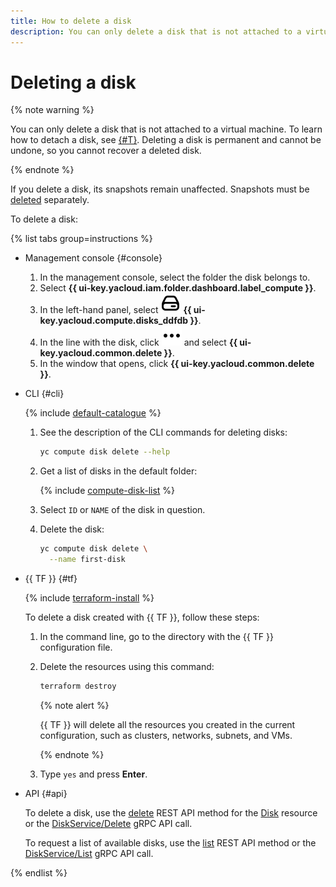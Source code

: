 ```yaml
---
title: How to delete a disk
description: You can only delete a disk that is not attached to a virtual machine. Deleting a disk is permanent and cannot be undone, so you cannot recover a deleted disk. If you delete a disk, its snapshots remain unaffected. Snapshots need to be deleted separately. To delete a disk using the management console, go to the folder the disk belongs to, select {{ compute-name }}, and go to the **Disks** tab on the **Virtual machines** page. In the line with the disk in question, click the select icon and then **Delete**.
---
```


# Deleting a disk

{% note warning %}

You can only delete a disk that is not attached to a virtual machine. To learn how to detach a disk, see [{#T}](../vm-control/vm-detach-disk.md). Deleting a disk is permanent and cannot be undone, so you cannot recover a deleted disk.

{% endnote %}

If you delete a disk, its snapshots remain unaffected. Snapshots must be [deleted](../snapshot-control/delete.md) separately.

To delete a disk:

{% list tabs group=instructions %}

- Management console {#console}

  1. In the management console, select the folder the disk belongs to.
  1. Select **{{ ui-key.yacloud.iam.folder.dashboard.label_compute }}**.
  1. In the left-hand panel, select ![image](../../../_assets/console-icons/hard-drive.svg) **{{ ui-key.yacloud.compute.disks_ddfdb }}**.
  1. In the line with the disk, click ![image](../../../_assets/console-icons/ellipsis.svg) and select **{{ ui-key.yacloud.common.delete }}**.
  1. In the window that opens, click **{{ ui-key.yacloud.common.delete }}**.

- CLI {#cli}

  {% include [default-catalogue](../../../_includes/default-catalogue.md) %}

  1. See the description of the CLI commands for deleting disks:

     ```bash
     yc compute disk delete --help
     ```

  1. Get a list of disks in the default folder:

     {% include [compute-disk-list](../../../_includes/compute/disk-list.md) %}

  1. Select `ID` or `NAME` of the disk in question.
  1. Delete the disk:

     ```bash
     yc compute disk delete \
       --name first-disk
     ```

- {{ TF }} {#tf}

  {% include [terraform-install](../../../_includes/terraform-install.md) %}

  To delete a disk created with {{ TF }}, follow these steps:
  1. In the command line, go to the directory with the {{ TF }} configuration file.
  1. Delete the resources using this command:

     ```bash
     terraform destroy
     ```

     {% note alert %}

     {{ TF }} will delete all the resources you created in the current configuration, such as clusters, networks, subnets, and VMs.

     {% endnote %}

  1. Type `yes` and press **Enter**.

- API {#api}

  To delete a disk, use the [delete](../../api-ref/Disk/delete.md) REST API method for the [Disk](../../api-ref/Disk/index.md) resource or the [DiskService/Delete](../../api-ref/grpc/Disk/delete.md) gRPC API call.

  To request a list of available disks, use the [list](../../api-ref/Disk/list.md) REST API method or the [DiskService/List](../../api-ref/grpc/Disk/list.md) gRPC API call.

{% endlist %}